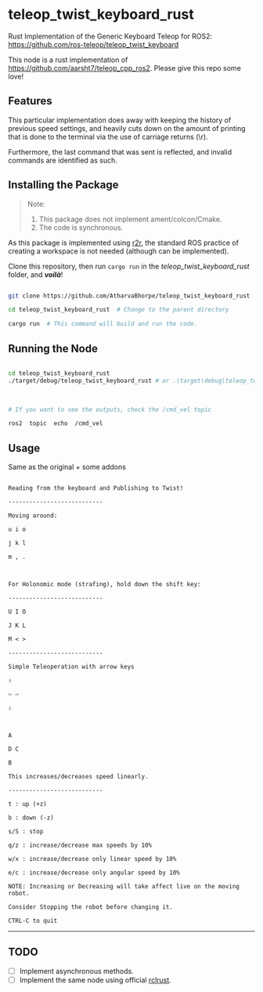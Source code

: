 
# teleop_twist_keyboard_rust

Rust Implementation of the Generic Keyboard Teleop for ROS2: https://github.com/ros-teleop/teleop_twist_keyboard

This node is a rust implementation of https://github.com/aarsht7/teleop_cpp_ros2. Please give this repo some love!

  

## Features

  

This particular implementation does away with keeping the history of previous speed settings, and heavily cuts down on the amount of printing that is done to the terminal via the use of carriage returns (\r).

  

Furthermore, the last command that was sent is reflected, and invalid commands are identified as such.

  
  
  

## Installing the Package

  

> Note: 
> 1. This package does not implement ament/colcon/Cmake.
> 2. The code is synchronous.

  

As this package is implemented using [r2r](https://github.com/sequenceplanner/r2r), the standard ROS practice of creating a workspace is not needed (although can be implemented).

Clone this repository, then run `cargo run` in the *teleop_twist_keyboard_rust* folder, and ***voilà***!

  

```bash

git clone https://github.com/AtharvaBhorpe/teleop_twist_keyboard_rust

cd teleop_twist_keyboard_rust  # Change to the parent directory

cargo run  # This command will build and run the code.

```

  
  
  

## Running the Node

  

```bash

cd teleop_twist_keyboard_rust
./target/debug/teleop_twist_keyboard_rust # or .\target\debug\teleop_twist_keyboard_rust.exe on Windows
  
  

# If you want to see the outputs, check the /cmd_vel topic

ros2  topic  echo  /cmd_vel

```

  
  
  

## Usage

  

Same as the original + some addons

  

```

Reading from the keyboard and Publishing to Twist!

---------------------------

Moving around:

u i o

j k l

m , .

  

For Holonomic mode (strafing), hold down the shift key:

---------------------------

U I O

J K L

M < >

---------------------------

Simple Teleoperation with arrow keys

⇧

⇦ ⇨

⇩

  

A

D C

B

This increases/decreases speed linearly.

---------------------------

t : up (+z)

b : down (-z)

s/S : stop

q/z : increase/decrease max speeds by 10%

w/x : increase/decrease only linear speed by 10%

e/c : increase/decrease only angular speed by 10%

NOTE: Increasing or Decreasing will take affect live on the moving robot.

Consider Stopping the robot before changing it.

CTRL-C to quit

```

  
  
  

------


## TODO

 - [ ] Implement asynchronous methods.
 - [ ] Implement the same node using official [rclrust](https://github.com/ros2-rust/ros2_rust).
